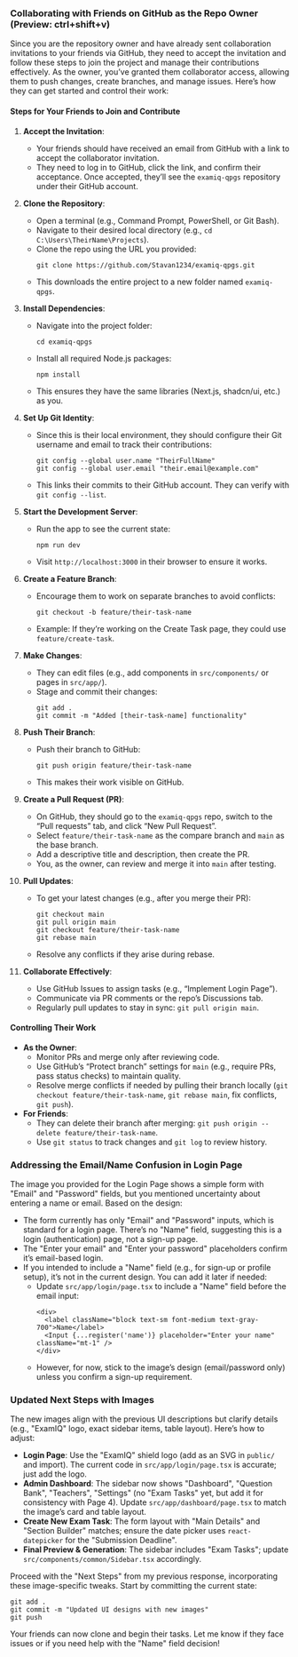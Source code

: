 ### Collaborating with Friends on GitHub as the Repo Owner (Preview: ctrl+shift+v)

Since you are the repository owner and have already sent collaboration invitations to your friends via GitHub, they need to accept the invitation and follow these steps to join the project and manage their contributions effectively. As the owner, you’ve granted them collaborator access, allowing them to push changes, create branches, and manage issues. Here’s how they can get started and control their work:

#### Steps for Your Friends to Join and Contribute
1. **Accept the Invitation**:
   - Your friends should have received an email from GitHub with a link to accept the collaborator invitation.
   - They need to log in to GitHub, click the link, and confirm their acceptance. Once accepted, they’ll see the `examiq-qpgs` repository under their GitHub account.

2. **Clone the Repository**:
   - Open a terminal (e.g., Command Prompt, PowerShell, or Git Bash).
   - Navigate to their desired local directory (e.g., `cd C:\Users\TheirName\Projects`).
   - Clone the repo using the URL you provided:
     ```
     git clone https://github.com/Stavan1234/examiq-qpgs.git
     ```
   - This downloads the entire project to a new folder named `examiq-qpgs`.

3. **Install Dependencies**:
   - Navigate into the project folder:
     ```
     cd examiq-qpgs
     ```
   - Install all required Node.js packages:
     ```
     npm install
     ```
   - This ensures they have the same libraries (Next.js, shadcn/ui, etc.) as you.

4. **Set Up Git Identity**:
   - Since this is their local environment, they should configure their Git username and email to track their contributions:
     ```
     git config --global user.name "TheirFullName"
     git config --global user.email "their.email@example.com"
     ```
   - This links their commits to their GitHub account. They can verify with `git config --list`.

5. **Start the Development Server**:
   - Run the app to see the current state:
     ```
     npm run dev
     ```
   - Visit `http://localhost:3000` in their browser to ensure it works.

6. **Create a Feature Branch**:
   - Encourage them to work on separate branches to avoid conflicts:
     ```
     git checkout -b feature/their-task-name
     ```
   - Example: If they’re working on the Create Task page, they could use `feature/create-task`.

7. **Make Changes**:
   - They can edit files (e.g., add components in `src/components/` or pages in `src/app/`).
   - Stage and commit their changes:
     ```
     git add .
     git commit -m "Added [their-task-name] functionality"
     ```

8. **Push Their Branch**:
   - Push their branch to GitHub:
     ```
     git push origin feature/their-task-name
     ```
   - This makes their work visible on GitHub.

9. **Create a Pull Request (PR)**:
   - On GitHub, they should go to the `examiq-qpgs` repo, switch to the “Pull requests” tab, and click “New Pull Request”.
   - Select `feature/their-task-name` as the compare branch and `main` as the base branch.
   - Add a descriptive title and description, then create the PR.
   - You, as the owner, can review and merge it into `main` after testing.

10. **Pull Updates**:
    - To get your latest changes (e.g., after you merge their PR):
      ```
      git checkout main
      git pull origin main
      git checkout feature/their-task-name
      git rebase main
      ```
    - Resolve any conflicts if they arise during rebase.

11. **Collaborate Effectively**:
    - Use GitHub Issues to assign tasks (e.g., “Implement Login Page”).
    - Communicate via PR comments or the repo’s Discussions tab.
    - Regularly pull updates to stay in sync: `git pull origin main`.

#### Controlling Their Work
- **As the Owner**:
  - Monitor PRs and merge only after reviewing code.
  - Use GitHub’s “Protect branch” settings for `main` (e.g., require PRs, pass status checks) to maintain quality.
  - Resolve merge conflicts if needed by pulling their branch locally (`git checkout feature/their-task-name`, `git rebase main`, fix conflicts, `git push`).
- **For Friends**:
  - They can delete their branch after merging: `git push origin --delete feature/their-task-name`.
  - Use `git status` to track changes and `git log` to review history.

### Addressing the Email/Name Confusion in Login Page
The image you provided for the Login Page shows a simple form with "Email" and "Password" fields, but you mentioned uncertainty about entering a name or email. Based on the design:
- The form currently has only "Email" and "Password" inputs, which is standard for a login page. There’s no "Name" field, suggesting this is a login (authentication) page, not a sign-up page.
- The "Enter your email" and "Enter your password" placeholders confirm it’s email-based login.
- If you intended to include a "Name" field (e.g., for sign-up or profile setup), it’s not in the current design. You can add it later if needed:
  - Update `src/app/login/page.tsx` to include a "Name" field before the email input:
    ```tsx
    <div>
      <label className="block text-sm font-medium text-gray-700">Name</label>
      <Input {...register('name')} placeholder="Enter your name" className="mt-1" />
    </div>
    ```
  - However, for now, stick to the image’s design (email/password only) unless you confirm a sign-up requirement.

### Updated Next Steps with Images
The new images align with the previous UI descriptions but clarify details (e.g., "ExamIQ" logo, exact sidebar items, table layout). Here’s how to adjust:
- **Login Page**: Use the "ExamIQ" shield logo (add as an SVG in `public/` and import). The current code in `src/app/login/page.tsx` is accurate; just add the logo.
- **Admin Dashboard**: The sidebar now shows "Dashboard", "Question Bank", "Teachers", "Settings" (no "Exam Tasks" yet, but add it for consistency with Page 4). Update `src/app/dashboard/page.tsx` to match the image’s card and table layout.
- **Create New Exam Task**: The form layout with "Main Details" and "Section Builder" matches; ensure the date picker uses `react-datepicker` for the "Submission Deadline".
- **Final Preview & Generation**: The sidebar includes "Exam Tasks"; update `src/components/common/Sidebar.tsx` accordingly.

Proceed with the "Next Steps" from my previous response, incorporating these image-specific tweaks. Start by committing the current state:
```
git add .
git commit -m "Updated UI designs with new images"
git push
```
Your friends can now clone and begin their tasks. Let me know if they face issues or if you need help with the "Name" field decision!